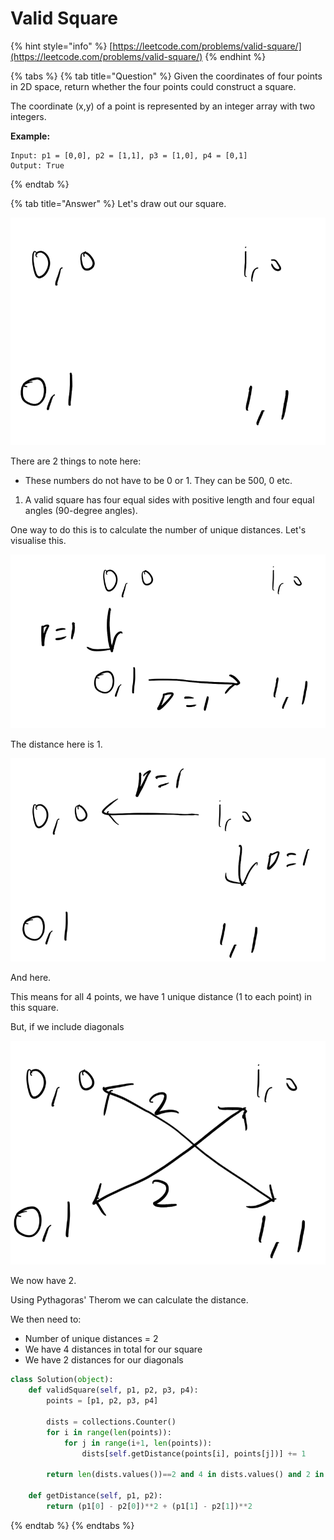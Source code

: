 # Valid Square

{% hint style="info" %}
[https://leetcode.com/problems/valid-square/](https://leetcode.com/problems/valid-square/)
{% endhint %}

{% tabs %}
{% tab title="Question" %}
Given the coordinates of four points in 2D space, return whether the four points could construct a square. 

The coordinate \(x,y\) of a point is represented by an integer array with two integers.

**Example:**

```text
Input: p1 = [0,0], p2 = [1,1], p3 = [1,0], p4 = [0,1]
Output: True
```
{% endtab %}

{% tab title="Answer" %}
Let's draw out our square.

![](../../.gitbook/assets/image%20%2830%29.png)

There are 2 things to note here:

* These numbers do not have to be 0 or 1. They can be 500, 0 etc.

1. A valid square has four equal sides with positive length and four equal angles \(90-degree angles\).

One way to do this is to calculate the number of unique distances. Let's visualise this.

 

![](../../.gitbook/assets/image%20%2827%29.png)

The distance here is 1.

![](../../.gitbook/assets/image%20%2828%29.png)

And here.  
  
This means for all 4 points, we have 1 unique distance \(1 to each point\) in this square.

But, if we include diagonals

![](../../.gitbook/assets/image%20%2829%29.png)

We now have 2.

Using Pythagoras' Therom we can calculate the distance.

We then need to:

* Number of unique distances = 2
* We have 4 distances in total for our square
* We have 2 distances for our diagonals

```python
class Solution(object):
    def validSquare(self, p1, p2, p3, p4):
        points = [p1, p2, p3, p4]
        
        dists = collections.Counter()
        for i in range(len(points)):
            for j in range(i+1, len(points)):
                dists[self.getDistance(points[i], points[j])] += 1
        
        return len(dists.values())==2 and 4 in dists.values() and 2 in dists.values()
        
    def getDistance(self, p1, p2):
        return (p1[0] - p2[0])**2 + (p1[1] - p2[1])**2
```
{% endtab %}
{% endtabs %}








